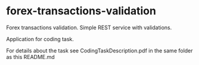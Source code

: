 # forex-transactions-validation
Forex transactions validation. Simple REST service with validations.

Application for coding task.

For details about the task see CodingTaskDescription.pdf in the same folder as this README.md
